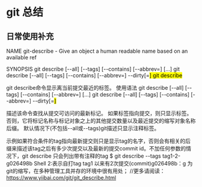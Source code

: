 # git 总结

## 日常使用补充

NAME
git-describe - Give an object a human readable name based on an available ref

SYNOPSIS
git describe [--all] [--tags] [--contains] [--abbrev=<n>] [<commit-ish>…​]
git describe [--all] [--tags] [--contains] [--abbrev=<n>] --dirty[=<mark>]
git describe <blob>

git describe命令显示离当前提交最近的标签。
使用语法
git describe [--all] [--tags] [--contains] [--abbrev=<n>] [<commit-ish>…​]
git describe [--all] [--tags] [--contains] [--abbrev=<n>] --dirty[=<mark>]


描述该命令查找从提交可访问的最新标记。 如果标签指向提交，则只显示标签。 否则，它将标记名称与标记对象之上的其他提交数量以及最近提交的缩写对象名称后缀。
默认情况下(不包括--all或--tags)git描述只显示注释标签。

示例如果符合条件的tag指向最新提交则只是显示tag的名字，否则会有相关的后缀来描述该tag之后有多少次提交以及最新的提交commit id。不加任何参数的情况下，git describe 只会列出带有注释的tag
$ git describe --tags
tag1-2-g026498b
Shell
2:表示自打tag tag1 以来有2次提交(commit)g026498b：g 为git的缩写，在多种管理工具并存的环境中很有用处；
//更多请阅读：https://www.yiibai.com/git/git_describe.html

